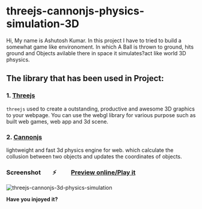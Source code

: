 # threejs-cannonjs-physics-simulation-3D

Hi, My name is Ashutosh Kumar. In this project I have to tried to build a somewhat game like environoment. In which A Ball is thrown to ground, hits ground and Objects avilable there in space it simulates?act like world 3D phsysics.

## The library that has been used in Project:
 ### 1. [Threejs](https://threejs.org)
 `threejs` used to create a outstanding, productive and awesome 3D graphics to your webpage. You can use the webgl library for various purpose such as built web games, web app and 3d scene.
 
 ### 2. [Cannonjs](https://schteppe.github.io/cannon.js/)
 lightweight and fast 3d physics engine for web. which calculate the collusion between two objects and updates the coordinates of objects.
 

### Screenshot        ⚡          **[Preview online/Play it](https://ashutokum.github.io/threejs-cannonjs-physics-simulation-3D/)**

![threejs-cannonjs-3d-physics-simulation](https://github.com/ashutokum/threejs-cannonjs-physics-simulation-3D/blob/main/Screenshot%202022-02-12%20070734.png?raw=true)



**Have you injoyed it?**

